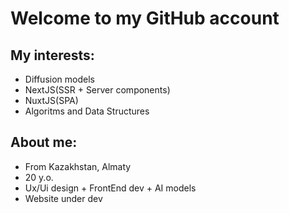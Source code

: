 # Welcome to my GitHub account

## My interests:

- Diffusion models
- NextJS(SSR + Server components)
- NuxtJS(SPA)
- Algoritms and Data Structures

## About me:

- From Kazakhstan, Almaty
- 20 y.o.
- Ux/Ui design + FrontEnd dev + AI models
- Website under dev
